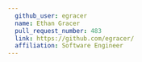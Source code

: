 ```yaml
---
  github_user: egracer
  name: Ethan Gracer
  pull_request_number: 483
  link: https://github.com/egracer/
  affiliation: Software Engineer
---
```

